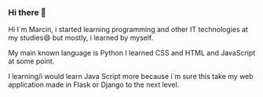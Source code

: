 ### Hi there 👋


<!-- **ycine/ycine** is a ✨ _special_ ✨ repository because its `README.md` (this file) appears on your GitHub profile. -->


 Hi I`m Marcin, i started learning programming and other IT technologies at my studies😄 but mostly, i learned by myself.
 
 My main known language is Python
 I learned CSS and HTML and JavaScript at some point.
 
 I learning/i would learn Java Script more because i`m sure this take my web application made in Flask or Django to the next level.
 

<!-- https://www.google.com/url?sa=i&url=https%3A%2F%2Fwww.iconfinder.com%2Ficons%2F4518857%2Fpython_icon&psig=AOvVaw2YVtPw0T1STneHmJ6_ZMdH&ust=1669927642471000&source=images&cd=vfe&ved=0CA8QjRxqFwoTCJjYorHj1vsCFQAAAAAdAAAAABAE -->
